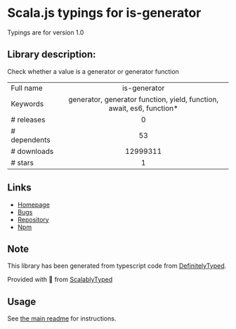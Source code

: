 
# Scala.js typings for is-generator

Typings are for version 1.0

## Library description:
Check whether a value is a generator or generator function

|                    |                 |
| ------------------ | :-------------: |
| Full name          | is-generator |
| Keywords           | generator, generator function, yield, function, await, es6, function* |
| # releases         | 0 |
| # dependents       | 53 |
| # downloads        | 12999311 |
| # stars            | 1 |

## Links
- [Homepage](https://github.com/blakeembrey/is-generator)
- [Bugs](https://github.com/blakeembrey/is-generator/issues)
- [Repository](https://github.com/blakeembrey/is-generator)
- [Npm](https://www.npmjs.com/package/is-generator)
    


## Note
This library has been generated from typescript code from [DefinitelyTyped](https://definitelytyped.org).

Provided with :purple_heart: from [ScalablyTyped](https://github.com/oyvindberg/ScalablyTyped)

## Usage
See [the main readme](../../readme.md) for instructions.


